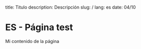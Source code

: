title: Titulo
description: Descripción
slug: /
lang: es
date: 04/10

# ES - Página test

Mi contenido de la página
